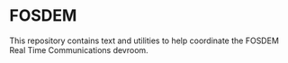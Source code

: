 # FOSDEM

This repository contains text and utilities to help coordinate the FOSDEM
Real Time Communications devroom.

